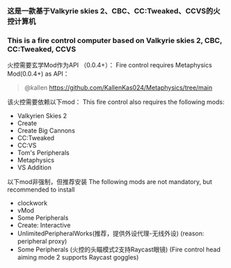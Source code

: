 ### 这是一款基于Valkyrie skies 2、CBC、CC:Tweaked、CCVS的火控计算机
### This is a fire control computer based on Valkyrie skies 2, CBC, CC:Tweaked, CCVS

火控需要玄学Mod作为API （0.0.4+）：
Fire control requires Metaphysics Mod(0.0.4+) as API：
> @kallen https://github.com/KallenKas024/Metaphysics/tree/main

该火控需要依赖以下mod：
This fire control also requires the following mods:

* Valkyrien Skies 2
* Create
* Create Big Cannons
* CC:Tweaked
* CC:VS
* Tom's Peripherals
* Metaphysics
* VS Addition

以下mod非强制，但推荐安装
The following mods are not mandatory, but recommended to install
* clockwork
* vMod
* Some Peripherals
* Create: Interactive
* UnlimitedPeripheralWorks(推荐，提供外设代理-无线外设) (reason: peripheral proxy)
* Some Peripherals (火控的头瞄模式2支持Raycast眼镜) (Fire control head aiming mode 2 supports Raycast goggles)
